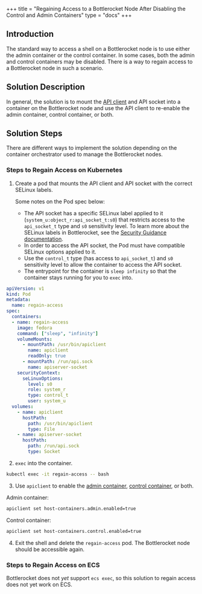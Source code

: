 +++
title = "Regaining Access to a Bottlerocket Node After Disabling the Control and Admin Containers"
type = "docs"
+++

## Introduction

The standard way to access a shell on a Bottlerocket node is to use either the admin container or the control container.
In some cases, both the admin and control containers may be disabled.
There is a way to regain access to a Bottlerocket node in such a scenario.

## Solution Description

In general, the solution is to mount the [API client](https://github.com/bottlerocket-os/bottlerocket/blob/develop/sources/api/apiclient/README.md) and API socket into a container on the Bottlerocket node and use the API client to re-enable the admin container, control container, or both.

## Solution Steps

There are different ways to implement the solution depending on the container orchestrator used to manage the Bottlerocket nodes.

### Steps to Regain Access on Kubernetes

1. Create a pod that mounts the API client and API socket with the correct SELinux labels.

    Some notes on the Pod spec below:

    - The API socket has a specific SELinux label applied to it (`system_u:object_r:api_socket_t:s0`) that restricts access to the `api_socket_t` type and `s0` sensitivity level.
    To learn more about the SELinux labels in Bottlerocket, see the [Security Guidance documentation](https://github.com/bottlerocket-os/bottlerocket/blob/develop/SECURITY_GUIDANCE.md#limit-use-of-privileged-selinux-labels).
    - In order to access the API socket, the Pod must have compatible SELinux options applied to it.
    - Use the `control_t` type (has access to `api_socket_t`) and `s0` sensitivity level to allow the container to access the API socket.
    - The entrypoint for the container is `sleep infinity` so that the container stays running for you to `exec` into.

```yaml
apiVersion: v1
kind: Pod
metadata:
  name: regain-access
spec:
  containers:
  - name: regain-access
    image: fedora
    command: ["sleep", "infinity"]
    volumeMounts:
      - mountPath: /usr/bin/apiclient
        name: apiclient
        readOnly: true
      - mountPath: /run/api.sock
        name: apiserver-socket
    securityContext:
      seLinuxOptions:
        level: s0
        role: system_r
        type: control_t
        user: system_u
  volumes:
    - name: apiclient
      hostPath:
        path: /usr/bin/apiclient
        type: File
    - name: apiserver-socket
      hostPath:
        path: /run/api.sock
        type: Socket
```

2. `exec` into the container.

```bash
kubectl exec -it regain-access -- bash
```

3. Use `apiclient` to enable the [admin container](https://github.com/bottlerocket-os/bottlerocket-admin-container#authenticating-with-the-admin-container), [control container](https://github.com/bottlerocket-os/bottlerocket-control-container#connecting-to-aws-systems-manager-ssm), or both.

Admin container:

```bash
apiclient set host-containers.admin.enabled=true
```

Control container:

```bash
apiclient set host-containers.control.enabled=true
```

4. Exit the shell and delete the `regain-access` pod.
The Bottlerocket node should be accessible again.

### Steps to Regain Access on ECS

Bottlerocket does not _yet_ support `ecs exec`, so this solution to regain access does not yet work on ECS.

